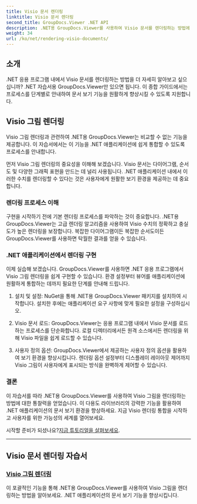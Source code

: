 ```yaml
---
title: Visio 문서 렌더링
linktitle: Visio 문서 렌더링
second_title: GroupDocs.Viewer .NET API
description: .NET용 GroupDocs.Viewer를 사용하여 Visio 문서를 렌더링하는 방법에 대한 자습서를 살펴보세요. .NET 애플리케이션에서 문서 보기 기능을 손쉽게 향상시키는 방법을 알아보세요.
weight: 34
url: /ko/net/rendering-visio-documents/
---
```

## 소개

.NET 응용 프로그램 내에서 Visio 문서를 렌더링하는 방법을 더 자세히 알아보고 싶으십니까? .NET 자습서용 GroupDocs.Viewer만 있으면 됩니다. 이 종합 가이드에서는 프로세스를 단계별로 안내하여 문서 보기 기능을 원활하게 향상시킬 수 있도록 지원합니다.

## Visio 그림 렌더링

Visio 그림 렌더링과 관련하여 .NET용 GroupDocs.Viewer는 비교할 수 없는 기능을 제공합니다. 이 자습서에서는 이 기능을 .NET 애플리케이션에 쉽게 통합할 수 있도록 프로세스를 안내합니다.

먼저 Visio 그림 렌더링의 중요성을 이해해 보겠습니다. Visio 문서는 다이어그램, 순서도 및 다양한 그래픽 표현을 만드는 데 널리 사용됩니다. .NET 애플리케이션 내에서 이러한 수치를 렌더링할 수 있다는 것은 사용자에게 원활한 보기 환경을 제공하는 데 중요합니다.

### 렌더링 프로세스 이해

구현을 시작하기 전에 기본 렌더링 프로세스를 파악하는 것이 중요합니다. .NET용 GroupDocs.Viewer는 고급 렌더링 알고리즘을 사용하여 Visio 수치의 정확하고 충실도가 높은 렌더링을 보장합니다. 복잡한 다이어그램이든 복잡한 순서도이든 GroupDocs.Viewer를 사용하면 탁월한 결과를 얻을 수 있습니다.

### .NET 애플리케이션에서 렌더링 구현

이제 실습해 보겠습니다. GroupDocs.Viewer를 사용하면 .NET 응용 프로그램에서 Visio 그림 렌더링을 쉽게 구현할 수 있습니다. 환경 설정부터 뷰어를 애플리케이션에 원활하게 통합하는 데까지 필요한 단계를 안내해 드립니다.

1. 설치 및 설정: NuGet을 통해 .NET용 GroupDocs.Viewer 패키지를 설치하여 시작합니다. 설치한 후에는 애플리케이션 요구 사항에 맞게 필요한 설정을 구성하십시오.

2. Visio 문서 로드: GroupDocs.Viewer는 응용 프로그램 내에서 Visio 문서를 로드하는 프로세스를 단순화합니다. 로컬 디렉터리에서든 원격 소스에서든 렌더링을 위해 Visio 파일을 쉽게 로드할 수 있습니다.

3. 사용자 정의 옵션: GroupDocs.Viewer에서 제공하는 사용자 정의 옵션을 활용하여 보기 환경을 향상시킵니다. 렌더링 옵션 설정부터 디스플레이 레이아웃 제어까지 Visio 그림이 사용자에게 표시되는 방식을 완벽하게 제어할 수 있습니다.

### 결론

이 자습서를 따라 .NET용 GroupDocs.Viewer를 사용하여 Visio 그림을 렌더링하는 방법에 대한 통찰력을 얻었습니다. 이 다용도 라이브러리의 강력한 기능을 활용하여 .NET 애플리케이션의 문서 보기 환경을 향상하세요. 지금 Visio 렌더링 통합을 시작하고 사용자를 위한 가능성의 세계를 열어보세요.

 시작할 준비가 되셨나요?[지금 튜토리얼을 살펴보세요](./render-visio-figures/).

---

## Visio 문서 렌더링 자습서
### [Visio 그림 렌더링](./render-visio-figures/)
이 포괄적인 기능을 통해 .NET용 GroupDocs.Viewer를 사용하여 Visio 그림을 렌더링하는 방법을 알아보세요. .NET 애플리케이션의 문서 보기 기능을 향상시킵니다.